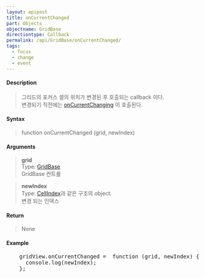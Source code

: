 ```yaml
---
layout: apipost
title: onCurrentChanged
part: Objects
objectname: GridBase
directiontype: Callback
permalink: /api/GridBase/onCurrentChanged/
tags:
  - focus
  - change
  - event
---
```



#### Description

> 그리드의 포커스 셀의 위치가 변경된 후 호출되는 callback 이다.  
> 변경되기 직전에는 [onCurrentChanging](/api/GridBase/onCurrentChanging/) 이 호출된다.  

#### Syntax

> function onCurrentChanged (grid, newIndex)  

#### Arguments

> **grid**  
> Type: [GridBase](/api/GridBase/)  
> GridBase 컨트롤  

> **newIndex**  
> Type: [CellIndex](/api/types/CellIndex/)과 같은 구조의 object.  
> 변경 되는 인덱스  

#### Return

> None  

#### Example

<pre class="prettyprint">
    gridView.onCurrentChanged =  function (grid, newIndex) {
      console.log(newIndex);
    };
</pre>

